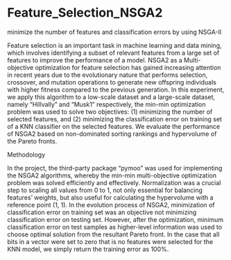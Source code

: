 # Feature_Selection_NSGA2
minimize the number of features and classification errors by using NSGA-II

Feature selection is an important task in machine learning and data mining, which involves identifying a subset of relevant features from a large set of features to improve the performance of a model. NSGA2 as a Multi-objective optimization for feature selection has gained increasing attention in recent years due to the evolutionary nature that performs selection, crossover, and mutation operations to generate new offspring individuals with higher fitness compared to the previous generation. In this experiment, we apply this algorithm to a low-scale dataset and a large-scale dataset, namely “Hillvally” and “Musk1” respectively, the min-min optimization problem was used to solve two objectives: (1) minimizing the number of selected features, and (2) minimizing the classification error on training set of a KNN classifier on the selected features. We evaluate the performance of NSGA2 based on non-dominated sorting rankings and hypervolume of the Pareto fronts.

Methodology

In the project, the third-party package “pymoo” was used for implementing the NSGA2 algorithms, whereby the min-min multi-objective optimization problem was solved efficiently and effectively. Normalization was a crucial step to scaling all values from 0 to 1, not only essential for balancing features’ weights, but also useful for calculating the hypervolume with a reference point (1, 1). In the evolution process of NSGA2, minimization of classification error on training set was an objective not minimizing classification error on testing set. However, after the optimization, minimum classification error on test samples as higher-level information was used to choose optimal solution from the resultant Pareto front. In the case that all bits in a vector were set to zero that is no features were selected for the KNN model, we simply return the training error as 100%.
